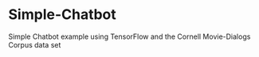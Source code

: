 # Simple-Chatbot
Simple Chatbot example using TensorFlow and the Cornell Movie-Dialogs Corpus data set

